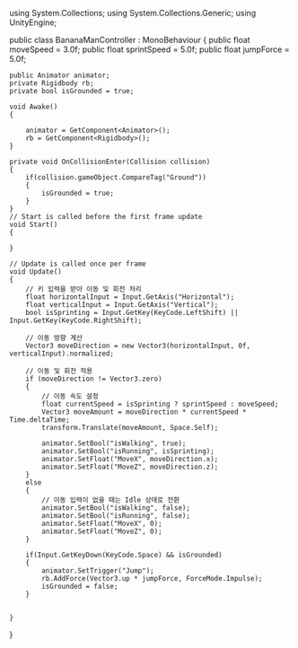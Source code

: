 using System.Collections;
using System.Collections.Generic;
using UnityEngine;

public class BananaManController : MonoBehaviour
{
    public float moveSpeed = 3.0f;
    public float sprintSpeed = 5.0f;
    public float jumpForce = 5.0f;

    public Animator animator;
    private Rigidbody rb;
    private bool isGrounded = true;

    void Awake()
    {

        animator = GetComponent<Animator>();
        rb = GetComponent<Rigidbody>();
    }

    private void OnCollisionEnter(Collision collision)
    {
        if(collision.gameObject.CompareTag("Ground"))
        {
            isGrounded = true;
        }
    }
    // Start is called before the first frame update
    void Start()
    {
        
    }

    // Update is called once per frame
    void Update()
    {
        // 키 입력을 받아 이동 및 회전 처리
        float horizontalInput = Input.GetAxis("Horizontal");
        float verticalInput = Input.GetAxis("Vertical");
        bool isSprinting = Input.GetKey(KeyCode.LeftShift) || Input.GetKey(KeyCode.RightShift);

        // 이동 방향 계산
        Vector3 moveDirection = new Vector3(horizontalInput, 0f, verticalInput).normalized;

        // 이동 및 회전 적용
        if (moveDirection != Vector3.zero)
        {
            // 이동 속도 설정
            float currentSpeed = isSprinting ? sprintSpeed : moveSpeed;
            Vector3 moveAmount = moveDirection * currentSpeed * Time.deltaTime;
            transform.Translate(moveAmount, Space.Self);

            animator.SetBool("isWalking", true);
            animator.SetBool("isRunning", isSprinting);
            animator.SetFloat("MoveX", moveDirection.x);
            animator.SetFloat("MoveZ", moveDirection.z);
        }
        else
        {
            // 이동 입력이 없을 때는 Idle 상태로 전환
            animator.SetBool("isWalking", false);
            animator.SetBool("isRunning", false);
            animator.SetFloat("MoveX", 0);
            animator.SetFloat("MoveZ", 0);
        }

        if(Input.GetKeyDown(KeyCode.Space) && isGrounded)
        {
            animator.SetTrigger("Jump");
            rb.AddForce(Vector3.up * jumpForce, ForceMode.Impulse);
            isGrounded = false;
        }
        

    }
}
